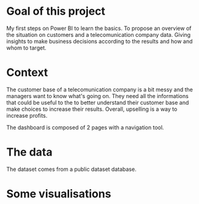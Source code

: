 # Goal of this project

My first steps on Power BI to learn the basics.
To propose an overview of the situation on customers and a telecomunication company data. Giving insights to make business decisions according to the results and how and whom to target.

# Context

The customer base of a telecomunication company is a bit messy and the managers want to know what's going on. 
They need all the informations that could be useful to the to better understand their customer base and make choices to increase their results.
Overall, upselling is a way to increase profits.

The dashboard is composed of 2 pages with a navigation tool.

# The data

The dataset comes from a public dataset database.

# Some visualisations

![]()
![]()
